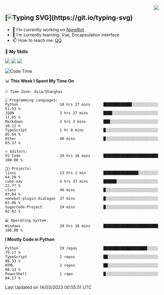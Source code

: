 <a href="#">
  <img align="right" src="https://github-readme-stats.vercel.app/api?username=mute23-code&count_private=true&show_icons=true&bg_color=15,f2f7fd,E0EAFC" />
</a>

[![Typing SVG](https://readme-typing-svg.herokuapp.com?size=25&duration=2500&color=8C43EA&vCenter=true&width=200&height=40&lines=Hi+there+%F0%9F%91%8B%F0%9F%8F%BB;I'm+mute.)](https://git.io/typing-svg)
-----


- 🔭 I’m currently working on [NoneBot](https://github.com/nonebot).
- 🌱 I’m currently learning: Vue, Encapsulation interface
- 📫 How to reach me: [QQ](http://wpa.qq.com/msgrd?v=3&uin=2740324073&site=qq&menu=yes).


🌟 **My Skills** 

![](https://img.shields.io/badge/-Python-3e74a2?style=flat-square&logo=Python&logoColor=fff)
![](https://img.shields.io/badge/-Node.js-339933?style=flat-square&logo=Node.js&logoColor=fff)
![](https://img.shields.io/badge/-Vue-4fc08d?style=flat-square&logo=Vue.js&logoColor=fff)

<!--START_SECTION:waka-->
![Code Time](http://img.shields.io/badge/Code%20Time-73%20hrs%2039%20mins-blue)

📊 **This Week I Spent My Time On** 

```text
🕑︎ Time Zone: Asia/Shanghai

💬 Programming Languages: 
Python                   10 hrs 27 mins      █████████████░░░░░░░░░░░░   51.53 % 
JSON                     3 hrs 27 mins       ████░░░░░░░░░░░░░░░░░░░░░   17.05 % 
Markdown                 2 hrs 3 mins        ███░░░░░░░░░░░░░░░░░░░░░░   10.11 % 
TypeScript               1 hr 8 mins         █░░░░░░░░░░░░░░░░░░░░░░░░   05.64 % 
Other                    40 mins             █░░░░░░░░░░░░░░░░░░░░░░░░   03.37 % 

🔥 Editors: 
VS Code                  20 hrs 16 mins      █████████████████████████   100.00 % 

🐱‍💻 Projects: 
linxi                    13 hrs 1 min        ████████████████░░░░░░░░░   64.20 % 
cube-nav                 4 hrs 37 mins       ██████░░░░░░░░░░░░░░░░░░░   22.77 % 
class                    46 mins             █░░░░░░░░░░░░░░░░░░░░░░░░   03.84 % 
nonebot-plugin-dialogue  37 mins             █░░░░░░░░░░░░░░░░░░░░░░░░   03.06 % 
SugarCode-Project        24 mins             █░░░░░░░░░░░░░░░░░░░░░░░░   02.02 % 

💻 Operating System: 
Windows                  20 hrs 16 mins      █████████████████████████   100.00 % 
```

**I Mostly Code in Python** 

```text
Python                   19 repos            ████████████████████░░░░░   79.17 % 
TypeScript               2 repos             ██░░░░░░░░░░░░░░░░░░░░░░░   08.33 % 
HTML                     2 repos             ██░░░░░░░░░░░░░░░░░░░░░░░   08.33 % 
PowerShell               1 repo              █░░░░░░░░░░░░░░░░░░░░░░░░   04.17 % 
```




 Last Updated on 14/03/2023 00:55:51 UTC
<!--END_SECTION:waka-->
